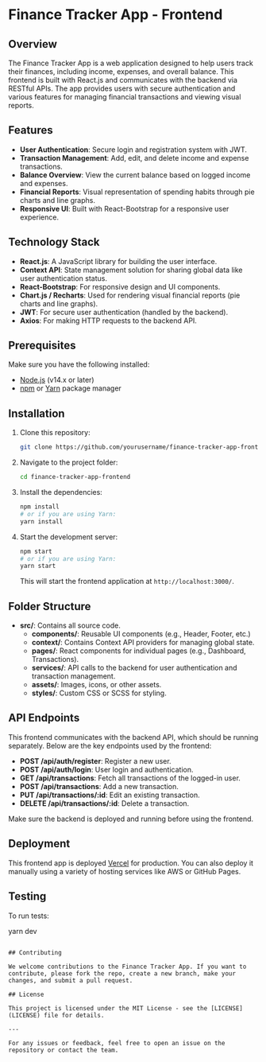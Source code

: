 # Finance Tracker App - Frontend

## Overview

The Finance Tracker App is a web application designed to help users track their finances, including income, expenses, and overall balance. This frontend is built with React.js and communicates with the backend via RESTful APIs. The app provides users with secure authentication and various features for managing financial transactions and viewing visual reports.

## Features

- **User Authentication**: Secure login and registration system with JWT.
- **Transaction Management**: Add, edit, and delete income and expense transactions.
- **Balance Overview**: View the current balance based on logged income and expenses.
- **Financial Reports**: Visual representation of spending habits through pie charts and line graphs.
- **Responsive UI**: Built with React-Bootstrap for a responsive user experience.

## Technology Stack

- **React.js**: A JavaScript library for building the user interface.
- **Context API**: State management solution for sharing global data like user authentication status.
- **React-Bootstrap**: For responsive design and UI components.
- **Chart.js / Recharts**: Used for rendering visual financial reports (pie charts and line graphs).
- **JWT**: For secure user authentication (handled by the backend).
- **Axios**: For making HTTP requests to the backend API.

## Prerequisites

Make sure you have the following installed:

- [Node.js](https://nodejs.org/) (v14.x or later)
- [npm](https://www.npmjs.com/) or [Yarn](https://yarnpkg.com/) package manager

## Installation

1. Clone this repository:

   ```bash
   git clone https://github.com/yourusername/finance-tracker-app-frontend.git
   ```

2. Navigate to the project folder:

   ```bash
   cd finance-tracker-app-frontend
   ```

3. Install the dependencies:

   ```bash
   npm install
   # or if you are using Yarn:
   yarn install
   ```

4. Start the development server:

   ```bash
   npm start
   # or if you are using Yarn:
   yarn start
   ```

   This will start the frontend application at `http://localhost:3000/`.

## Folder Structure

- **src/**: Contains all source code.
  - **components/**: Reusable UI components (e.g., Header, Footer, etc.)
  - **context/**: Contains Context API providers for managing global state.
  - **pages/**: React components for individual pages (e.g., Dashboard, Transactions).
  - **services/**: API calls to the backend for user authentication and transaction management.
  - **assets/**: Images, icons, or other assets.
  - **styles/**: Custom CSS or SCSS for styling.

## API Endpoints

This frontend communicates with the backend API, which should be running separately. Below are the key endpoints used by the frontend:

- **POST /api/auth/register**: Register a new user.
- **POST /api/auth/login**: User login and authentication.
- **GET /api/transactions**: Fetch all transactions of the logged-in user.
- **POST /api/transactions**: Add a new transaction.
- **PUT /api/transactions/:id**: Edit an existing transaction.
- **DELETE /api/transactions/:id**: Delete a transaction.

Make sure the backend is deployed and running before using the frontend.

## Deployment

This frontend app is deployed  [Vercel](https://vercel.com/) for production. You can also deploy it manually using a variety of hosting services like AWS or GitHub Pages.

## Testing

To run tests:

yarn dev
```

## Contributing

We welcome contributions to the Finance Tracker App. If you want to contribute, please fork the repo, create a new branch, make your changes, and submit a pull request.

## License

This project is licensed under the MIT License - see the [LICENSE](LICENSE) file for details.

---

For any issues or feedback, feel free to open an issue on the repository or contact the team.
